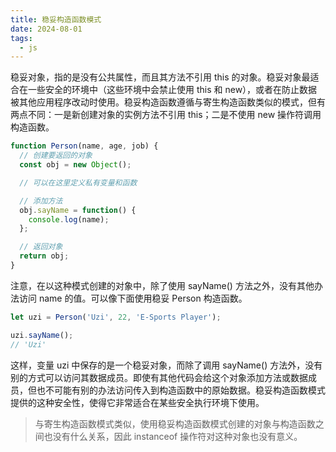 ```yaml
---
title: 稳妥构造函数模式
date: 2024-08-01
tags:
  - js
---
```


稳妥对象，指的是没有公共属性，而且其方法不引用 this 的对象。稳妥对象最适合在一些安全的环境中（这些环境中会禁止使用 this 和 new），或者在防止数据被其他应用程序改动时使用。稳妥构造函数遵循与寄生构造函数类似的模式，但有两点不同：一是新创建对象的实例方法不引用 this；二是不使用 new 操作符调用构造函数。

```js
function Person(name, age, job) {
  // 创建要返回的对象
  const obj = new Object();

  // 可以在这里定义私有变量和函数

  // 添加方法
  obj.sayName = function() {
    console.log(name);
  };

  // 返回对象
  return obj;
}
```

注意，在以这种模式创建的对象中，除了使用 sayName() 方法之外，没有其他办法访问 name 的值。可以像下面使用稳妥 Person 构造函数。

```js
let uzi = Person('Uzi', 22, 'E-Sports Player');

uzi.sayName();
// 'Uzi'
```

这样，变量 uzi 中保存的是一个稳妥对象，而除了调用 sayName() 方法外，没有别的方式可以访问其数据成员。即使有其他代码会给这个对象添加方法或数据成员，但也不可能有别的办法访问传入到构造函数中的原始数据。稳妥构造函数模式提供的这种安全性，使得它非常适合在某些安全执行环境下使用。

> 与寄生构造函数模式类似，使用稳妥构造函数模式创建的对象与构造函数之间也没有什么关系，因此 instanceof 操作符对这种对象也没有意义。